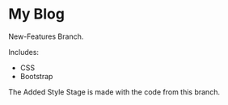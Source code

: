 # My Blog
New-Features Branch.

Includes:
- CSS
- Bootstrap
  
The Added Style Stage is made with the code from this branch.
